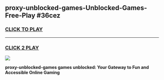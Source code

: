 
## proxy-unblocked-games-Unblocked-Games-Free-Play #36cez
<h3>
<a href="https://us.freeplayer.one?title=proxy-unblocked-games&ref=9M">CLICK TO PLAY</a></h3>
<hr>

<h3>
<a href="https://us.freeplayer.one?title=proxy-unblocked-games&ref=9M">CLICK 2 PLAY</a>
  
</h3>

<a href="https://us.freeplayer.one?title=proxy-unblocked-games&ref=9M"><img src="https://clearcache.store/games.png"></a>


**proxy-unblocked-games games unblocked: Your Gateway to Fun and Accessible Online Gaming**
